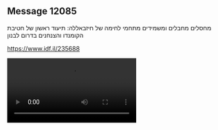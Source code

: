 ## Message 12085

מחסלים מחבלים ומשמידים מתחמי לחימה של חיזבאללה:
תיעוד ראשון של חטיבת הקומנדו והצנחנים בדרום לבנון

https://www.idf.il/235688

![Video](https://data.iron-swords.co.il/2024/October/02/12085/12085_media.mp4)
